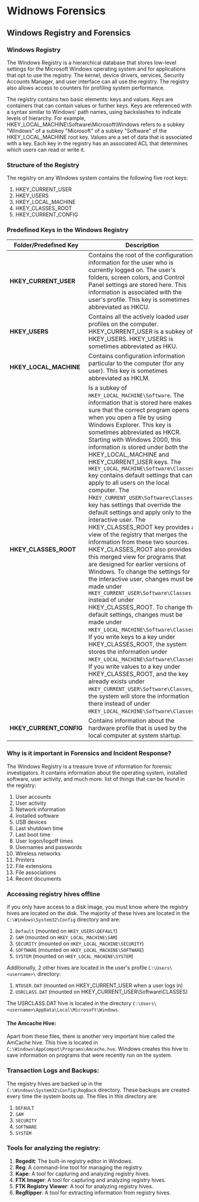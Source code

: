 # Widnows Forensics

## Windows Registry and Forensics

### Windows Registry

The Windows Registry is a hierarchical database that stores low-level settings for the Microsoft Windows operating system and for applications that opt to use the registry. The kernel, device drivers, services, Security Accounts Manager, and user interface can all use the registry. The registry also allows access to counters for profiling system performance.

The registry contains two basic elements: keys and values. Keys are containers that can contain values or further keys. Keys are referenced with a syntax similar to Windows' path names, using backslashes to indicate levels of hierarchy. For example, HKEY_LOCAL_MACHINE\Software\Microsoft\Windows refers to a subkey "Windows" of a subkey "Microsoft" of a subkey "Software" of the HKEY_LOCAL_MACHINE root key. Values are a set of data that is associated with a key. Each key in the registry has an associated ACL that determines which users can read or write it.

### Structure of the Registry

The registry on any Windows system contains the following five root keys:

1. HKEY_CURRENT_USER
2. HKEY_USERS
3. HKEY_LOCAL_MACHINE
4. HKEY_CLASSES_ROOT
5. HKEY_CURRENT_CONFIG

### Predefined Keys in the Windows Registry

| Folder/Predefined Key | Description | 
|-----------------------|-------------|
| **HKEY_CURRENT_USER** | Contains the root of the configuration information for the user who is currently logged on. The user's folders, screen colors, and Control Panel settings are stored here. This information is associated with the user's profile. This key is sometimes abbreviated as HKCU. |d|
| **HKEY_USERS** | Contains all the actively loaded user profiles on the computer. HKEY_CURRENT_USER is a subkey of HKEY_USERS. HKEY_USERS is sometimes abbreviated as HKU. |
| **HKEY_LOCAL_MACHINE** | Contains configuration information particular to the computer (for any user). This key is sometimes abbreviated as HKLM. |
| **HKEY_CLASSES_ROOT** | Is a subkey of `HKEY_LOCAL_MACHINE\Software`. The information that is stored here makes sure that the correct program opens when you open a file by using Windows Explorer. This key is sometimes abbreviated as HKCR. Starting with Windows 2000, this information is stored under both the HKEY_LOCAL_MACHINE and HKEY_CURRENT_USER keys. The `HKEY_LOCAL_MACHINE\Software\Classes` key contains default settings that can apply to all users on the local computer. The H`KEY_CURRENT_USER\Software\Classes` key has settings that override the default settings and apply only to the interactive user. The HKEY_CLASSES_ROOT key provides a view of the registry that merges the information from these two sources. HKEY_CLASSES_ROOT also provides this merged view for programs that are designed for earlier versions of Windows. To change the settings for the interactive user, changes must be made under `HKEY_CURRENT_USER\Software\Classes` instead of under HKEY_CLASSES_ROOT. To change the default settings, changes must be made under `HKEY_LOCAL_MACHINE\Software\Classes`. If you write keys to a key under HKEY_CLASSES_ROOT, the system stores the information under `HKEY_LOCAL_MACHINE\Software\Classes`. If you write values to a key under HKEY_CLASSES_ROOT, and the key already exists under `HKEY_CURRENT_USER\Software\Classes`, the system will store the information there instead of under `HKEY_LOCAL_MACHINE\Software\Classes`. |
| **HKEY_CURRENT_CONFIG** | Contains information about the hardware profile that is used by the local computer at system startup. |


### Why is it important in Forensics and Incident Response?

The Windows Registry is a treasure trove of information for forensic investigators. It contains information about the operating system, installed software, user activity, and much more. 
list of things that can be found in the registry:

1. User accounts
2. User activity
3. Network information
4. Installed software
5. USB devices
6. Last shutdown time
7. Last boot time
8. User logon/logoff times
9. Usernames and passwords
10. Wireless networks
11. Printers
12. File extensions
13. File associations
14. Recent documents


### Accessing registry hives offline

if you only have access to a disk image, you must know where the registry hives are located on the disk. The majority of these hives are located in the `C:\Windows\System32\Config` directory and are:

1. `Default` (mounted on `HKEY_USERS\DEFAULT`)
2. `SAM` (mounted on `HKEY_LOCAL_MACHINE\SAM`)
3. `SECURITY` (mounted on `HKEY_LOCAL_MACHINE\SECURITY`)
4. `SOFTWARE` (mounted on `HKEY_LOCAL_MACHINE\SOFTWARE`)
5. `SYSTEM` (mounted on `HKEY_LOCAL_MACHINE\SYSTEM`)

Additionally, 2 other hives are located in the user's profile `C:\Users\<username>\` directory:

1. `NTUSER.DAT` (mounted on HKEY_CURRENT_USER when a user logs in)
2. `USRCLASS.DAT` (mounted on HKEY_CURRENT_USER\Software\CLASSES)


The USRCLASS.DAT hive is located in the directory `C:\Users\<username>\AppData\Local\Microsoft\Windows`.

#### The Amcache Hive:

Apart from these files, there is another very important hive called the AmCache hive. This hive is located in `C:\Windows\AppCompat\Programs\Amcache.hve`. Windows creates this hive to save information on programs that were recently run on the system.

### Transaction Logs and Backups:

The registry hives are backed up in the `C:\Windows\System32\Config\RegBack` directory. These backups are created every time the system boots up. The files in this directory are:

1. `DEFAULT`
2. `SAM`
3. `SECURITY`
4. `SOFTWARE`
5. `SYSTEM`

### Tools for analyzing the registry:

1. **Regedit**: The built-in registry editor in Windows.
2. **Reg**: A command-line tool for managing the registry.
3. **Kape**: A tool for capturing and analyzing registry hives.
4. **FTK Imager**: A tool for capturing and analyzing registry hives.
5.  **FTK Registry Viewer**: A tool for analyzing registry hives.
6. **RegRipper**: A tool for extracting information from registry hives.

